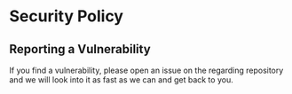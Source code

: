 # Security Policy

## Reporting a Vulnerability

If you find a vulnerability, please open an issue on the regarding repository and we will look into it as fast as we can and get back to you.
